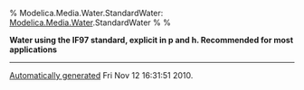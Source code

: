 % Modelica.Media.Water.StandardWater:
  [Modelica.Media.Water](Modelica_Media_Water.html#Modelica.Media.Water).StandardWater
% 
% 

**Water using the IF97 standard, explicit in p and h. Recommended for
most applications**

* * * * *

[Automatically generated](http://www.3ds.com/) Fri Nov 12 16:31:51 2010.
